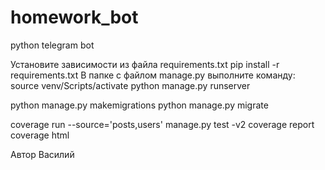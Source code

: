# homework_bot
python telegram bot


Установите зависимости из файла requirements.txt
pip install -r requirements.txt
В папке с файлом manage.py выполните команду:
source venv/Scripts/activate 
python manage.py runserver

python manage.py makemigrations
python manage.py migrate 

coverage run --source='posts,users' manage.py test -v2
coverage report
coverage html

Автор
Василий